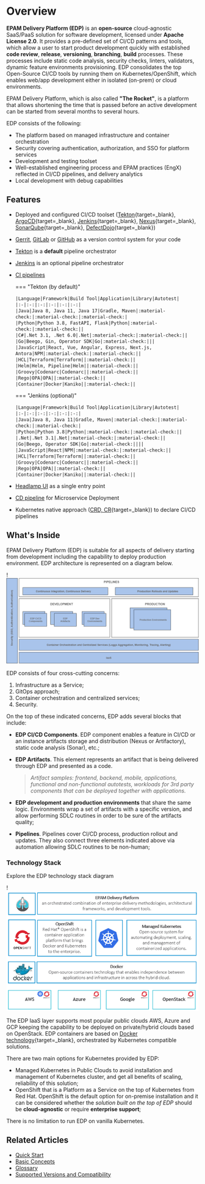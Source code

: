 # Overview

**EPAM Delivery Platform (EDP)** is an **open-source** cloud-agnostic SaaS/PaaS solution for software development, licensed under **Apache License 2.0**. It provides a pre-defined set of CI/CD patterns and tools, which allow a user to start product development quickly with established **code review**, **release**, **versioning**, **branching**, **build** processes. These processes include static code analysis, security checks, linters, validators, dynamic feature environments provisioning. EDP consolidates the top Open-Source CI/CD tools by running them on Kubernetes/OpenShift, which enables web/app development either in isolated (on-prem) or cloud environments.

EPAM Delivery Platform, which is also called **"The Rocket"**, is a platform that allows shortening the time that is passed before an active development can be started from several months to several hours.

EDP consists of the following:

- The platform based on managed infrastructure and container orchestration
- Security covering authentication, authorization, and SSO for platform services
- Development and testing toolset
- Well-established engineering process and EPAM practices (EngX) reflected in CI/CD pipelines, and delivery analytics
- Local development with debug capabilities

## Features

- Deployed and configured CI/CD toolset ([Tekton](https://tekton.dev/){target=_blank}, [ArgoCD](https://argoproj.github.io/cd/){target=_blank}, [Jenkins](https://www.jenkins.io/){target=_blank}, [Nexus](https://help.sonatype.com/repomanager3){target=_blank}, [SonarQube](https://www.sonarqube.org/){target=_blank}, [DefectDojo](https://www.defectdojo.org/){target=_blank})
- [Gerrit](https://www.gerritcodereview.com/), [GitLab](https://about.gitlab.com/features/) or [GitHub](https://about.gitlab.com/features/) as a version control system for your code
- [Tekton](./operator-guide/install-tekton.md) is a **default** pipeline orchestrator
- [Jenkins](./operator-guide/overview-manage-jenkins-pipelines.md) is an optional pipeline orchestrator
- [CI pipelines](./headlamp-user-guide/index.md)

  === "Tekton (by default)"

      |Language|Framework|Build Tool|Application|Library|Autotest|
      |:-|:-:|:-:|:-:|:-:|:-:|
      |Java|Java 8, Java 11, Java 17|Gradle, Maven|:material-check:|:material-check:|:material-check:|
      |Python|Python 3.8, FastAPI, Flask|Python|:material-check:|:material-check:||
      |C#|.Net 3.1, .Net 6.0|.Net|:material-check:|:material-check:||
      |Go|Beego, Gin, Operator SDK|Go|:material-check:|||
      |JavaScript|React, Vue, Angular, Express, Next.js, Antora|NPM|:material-check:|:material-check:||
      |HCL|Terraform|Terraform||:material-check:||
      |Helm|Helm, Pipeline|Helm||:material-check:||
      |Groovy|Codenarc|Codenarc||:material-check:||
      |Rego|OPA|OPA||:material-check:||
      |Container|Docker|Kaniko||:material-check:||

  === "Jenkins (optional)"

      |Language|Framework|Build Tool|Application|Library|Autotest|
      |:-|:-:|:-:|:-:|:-:|:-:|
      |Java|Java 8, Java 11|Gradle, Maven|:material-check:|:material-check:|:material-check:|
      |Python|Python 3.8|Python|:material-check:|:material-check:||
      |.Net|.Net 3.1|.Net|:material-check:|:material-check:||
      |Go|Beego, Operator SDK|Go|:material-check:||||
      |JavaScript|React|NPM|:material-check:|:material-check:||
      |HCL|Terraform|Terraform||:material-check:||
      |Groovy|Codenarc|Codenarc||:material-check:||
      |Rego|OPA|OPA||:material-check:||
      |Container|Docker|Kaniko||:material-check:||

- [Headlamp UI](./headlamp-user-guide/index.md) as a single entry point
- [CD pipeline](./headlamp-user-guide/add-cd-pipeline.md) for Microservice Deployment
- Kubernetes native approach ([CRD, CR](https://kubernetes.io/docs/concepts/extend-kubernetes/api-extension/custom-resources/){target=_blank}) to declare CI/CD pipelines

## What's Inside

EPAM Delivery Platform (EDP) is suitable for all aspects of delivery starting from development including the capability to deploy production environment.
EDP architecture is represented on a diagram below.

!![Architecture](./assets/edp-context.png "Architecture")

EDP consists of four cross-cutting concerns:

1. Infrastructure as a Service;
2. GitOps approach;
3. Container orchestration and centralized services;
4. Security.

On the top of these indicated concerns, EDP adds several blocks that include:

- **EDP CI/CD Components**. EDP component enables a feature in CI/CD or an instance artifacts storage and distribution (Nexus or Artifactory), static code analysis (Sonar), etc.;
- **EDP Artifacts**. This element represents an artifact that is being delivered through EDP and presented as a code.

    >_Artifact samples: frontend, backend, mobile, applications, functional and non-functional autotests, workloads for 3rd party components that can be deployed together with applications._

- **EDP development and production environments** that share the same logic. Environments wrap a set of artifacts with a specific version, and allow performing SDLC routines in order to be sure of the artifacts quality;
- **Pipelines**. Pipelines cover CI/CD process, production rollout and updates. They also connect three elements indicated above via automation allowing SDLC routines to be non-human;

### Technology Stack

Explore the EDP technology stack diagram

!![Technology stack](./assets/edp_technology_stack.png "Technology stack")

The EDP IaaS layer supports most popular public clouds AWS, Azure and GCP keeping the capability to be deployed on private/hybrid clouds based on OpenStack.
EDP containers are based on [Docker technology](https://www.docker.com/){target=_blank}, orchestrated by Kubernetes compatible solutions.

There are two main options for Kubernetes provided by EDP:

- Managed Kubernetes in Public Clouds to avoid installation and management of Kubernetes cluster, and get all benefits of scaling, reliability of this solution;
- OpenShift that is a Platform as a Service on the top of Kubernetes from Red Hat. OpenShift is the default option for on-premise installation and it can be considered whether the _solution built on the top of EDP_ should be **cloud-agnostic** or require **enterprise support**;

There is no limitation to run EDP on vanilla Kubernetes.

## Related Articles

* [Quick Start](getting-started.md)
* [Basic Concepts](features.md)
* [Glossary](glossary.md)
* [Supported Versions and Compatibility](supported-versions.md)
